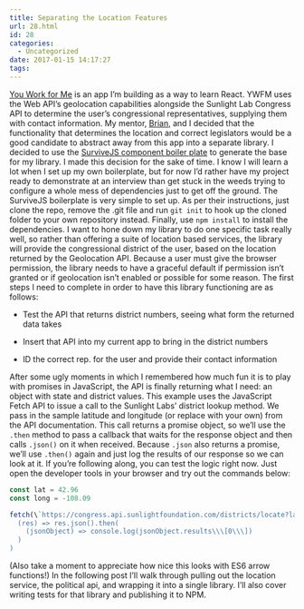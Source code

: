```yaml
---
title: Separating the Location Features
url: 28.html
id: 28
categories:
  - Uncategorized
date: 2017-01-15 14:17:27
tags:
---
```


[You Work for Me](http://youworkforme.netlify.com/) is an app I’m building as a way to learn React. YWFM uses the Web API’s geolocation capabilities alongside the Sunlight Lab Congress API to determine the user’s congressional representatives, supplying them with contact information. My mentor, [Brian](https://briandouglas.me/), and I decided that the functionality that determines the location and correct legislators would be a good candidate to abstract away from this app into a separate library. I decided to use the [SurviveJS component boiler plate](https://github.com/survivejs/react-component-boilerplate) to generate the base for my library. I made this decision for the sake of time. I know I will learn a lot when I set up my own boilerplate, but for now I’d rather have my project ready to demonstrate at an interview than get stuck in the weeds trying to configure a whole mess of dependencies just to get off the ground. The SurviveJS boilerplate is very simple to set up. As per their instructions, just clone the repo, remove the .git file and run `git init` to hook up the cloned folder to your own repository instead. Finally, use `npm install` to install the dependencies. I want to hone down my library to do one specific task really well, so rather than offering a suite of location based services, the library will provide the congressional district of the user, based on the location returned by the Geolocation API. Because a user must give the browser permission, the library needs to have a graceful default if permission isn’t granted or if geolocation isn’t enabled or possible for some reason. The first steps I need to complete in order to have this library functioning are as follows:

*   Test the API that returns district numbers, seeing what form the returned data takes
    
*   Insert that API into my current app to bring in the district numbers
    
*   ID the correct rep. for the user and provide their contact information
    

After some ugly moments in which I remembered how much fun it is to play with promises in JavaScript, the API is finally returning what I need: an object with state and district values. This example uses the JavaScript Fetch API to issue a call to the Sunlight Labs’ district lookup method. We pass in the sample latitude and longitude (or replace with your own) from the API documentation. This call returns a promise object, so we’ll use the `.then` method to pass a callback that waits for the response object and then calls `.json()` on it when received. Because `.json` also returns a promise, we’ll use `.then()` again and just log the results of our response so we can look at it. If you’re following along, you can test the logic right now. Just open the developer tools in your browser and try out the commands below:

```js
const lat = 42.96
const long = -108.09

fetch(\`https://congress.api.sunlightfoundation.com/districts/locate?latitude=${lat}&longitude=${long}\`).then(
  (res) => res.json().then(
    (jsonObject) => console.log(jsonObject.results\\\[0\\\])
  )
)
```

(Also take a moment to appreciate how nice this looks with ES6 arrow functions!) In the following post I’ll walk through pulling out the location service, the political api, and wrapping it into a single library. I’ll also cover writing tests for that library and publishing it to NPM.